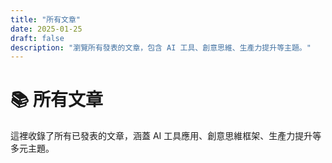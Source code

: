 ```yaml
---
title: "所有文章"
date: 2025-01-25
draft: false
description: "瀏覽所有發表的文章，包含 AI 工具、創意思維、生產力提升等主題。"
---
```


# 📚 所有文章

這裡收錄了所有已發表的文章，涵蓋 AI 工具應用、創意思維框架、生產力提升等多元主題。 